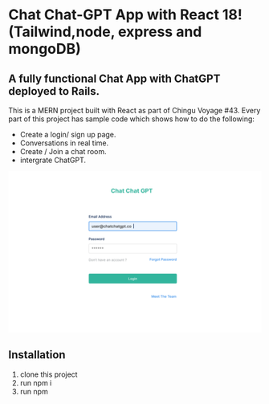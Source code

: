 # Chat Chat-GPT App with React 18! (Tailwind,node, express and mongoDB)

## A fully functional Chat App with ChatGPT deployed to Rails.

This is a MERN project built with React as part of Chingu Voyage #43. Every part of this project has sample code which shows how to do the following:

* Create a login/ sign up page.
* Conversations in real time.
* Create / Join a chat room.
* intergrate ChatGPT.

![Main Image](main.PNG)

## Installation

1. clone this project
2. run npm i
3. run npm 
